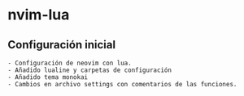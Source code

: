 # nvim-lua

## Configuración inicial

    - Configuración de neovim con lua.
    - Añadido lualine y carpetas de configuración
    - Añadido tema monokai
    - Cambios en archivo settings con comentarios de las funciones.
